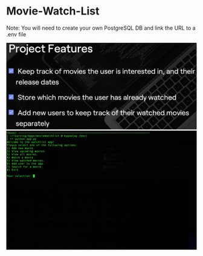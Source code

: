 # Movie-Watch-List

Note: You will need to create your own PostgreSQL DB and link the URL to a .env file

![Screenshot](screenshot.png)
![Screenshot](movieList.gif)
